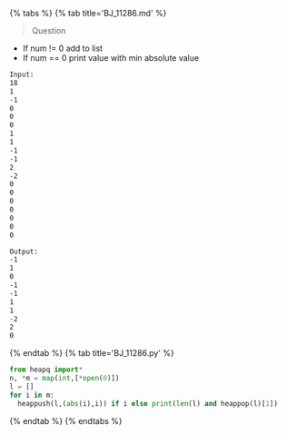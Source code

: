 {% tabs %}
{% tab title='BJ_11286.md' %}

> Question

* If num != 0 add to list
* If num == 0 print value with min absolute value

```txt
Input:
18
1
-1
0
0
0
1
1
-1
-1
2
-2
0
0
0
0
0
0
0

Output:
-1
1
0
-1
-1
1
1
-2
2
0
```

{% endtab %}
{% tab title='BJ_11286.py' %}

```py
from heapq import*
n, *m = map(int,[*open(0)])
l = []
for i in m:
  heappush(l,(abs(i),i)) if i else print(len(l) and heappop(l)[1])
```

{% endtab %}
{% endtabs %}
